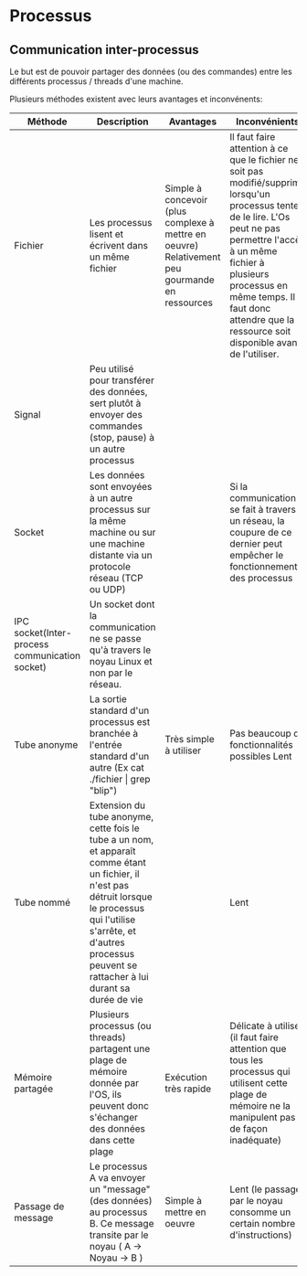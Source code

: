 # Processus

## Communication inter-processus

Le but est de pouvoir partager des données (ou des commandes) entre les différents processus / threads d'une machine.

Plusieurs méthodes existent avec leurs avantages et inconvénents:

| Méthode                                        | Description                                                                                                                                                                                                                           | Avantages                                                                                      | Inconvénients                                                                                                                                                                                                                                                                        |
|------------------------------------------------|---------------------------------------------------------------------------------------------------------------------------------------------------------------------------------------------------------------------------------------|------------------------------------------------------------------------------------------------|--------------------------------------------------------------------------------------------------------------------------------------------------------------------------------------------------------------------------------------------------------------------------------------|
| Fichier                                        | Les processus lisent et écrivent dans un même fichier                                                                                                                                                                                 | Simple à concevoir (plus complexe à mettre en oeuvre) Relativement peu gourmande en ressources | Il faut faire attention à ce que le fichier ne soit pas modifié/supprimé lorsqu'un processus tente de le lire. L'Os peut ne pas permettre l'accès à un même fichier à plusieurs processus en même temps. Il faut donc attendre que la ressource soit disponible avant de l'utiliser. |
| Signal                                         | Peu utilisé pour transférer des données, sert plutôt à envoyer des commandes (stop, pause) à un autre processus                                                                                                                       |                                                                                                |                                                                                                                                                                                                                                                                                      |
| Socket                                         | Les données sont envoyées à un autre processus sur la même machine ou sur une machine distante via un protocole réseau (TCP ou UDP)                                                                                                   |                                                                                                | Si la communication se fait à travers un réseau, la coupure de ce dernier peut empêcher le fonctionnement des processus                                                                                                                                                              |
| IPC socket(Inter-process communication socket) | Un socket dont la communication ne se passe qu'à travers le noyau Linux et non par le réseau.                                                                                                                                         |                                                                                                |                                                                                                                                                                                                                                                                                      |
| Tube anonyme                                   | La sortie standard d'un processus est branchée à l'entrée standard d'un autre (Ex cat ./fichier \| grep "blip")                                                                                                                       | Très simple à utiliser                                                                         | Pas beaucoup de fonctionnalités possibles Lent                                                                                                                                                                                                                                       |
| Tube nommé                                     | Extension du tube anonyme, cette fois le tube a un nom, et apparaît comme étant un fichier, il n'est pas détruit lorsque le processus qui l'utilise s'arrête, et d'autres processus peuvent se rattacher à lui durant sa durée de vie |                                                                                                | Lent                                                                                                                                                                                                                                                                                 |
| Mémoire partagée                               | Plusieurs processus (ou threads) partagent une plage de mémoire donnée par l'OS, ils peuvent donc s'échanger des données dans cette plage                                                                                             | Exécution très rapide                                                                          | Délicate à utiliser (il faut faire attention que tous les processus qui utilisent cette plage de mémoire ne la manipulent pas de façon inadéquate)                                                                                                                                   |
| Passage de message                             | Le processus A va envoyer un "message" (des données) au processus B. Ce message transite par le noyau ( A -> Noyau -> B )                                                                                                             | Simple à mettre en oeuvre                                                                      | Lent (le passage par le noyau consomme un certain nombre d'instructions)                                                                                                                                                                                                             |


